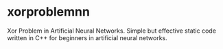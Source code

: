 # xorproblemnn
Xor Problem in Artificial Neural Networks. Simple but effective static code written in C++ for beginners in artificial neural networks.
